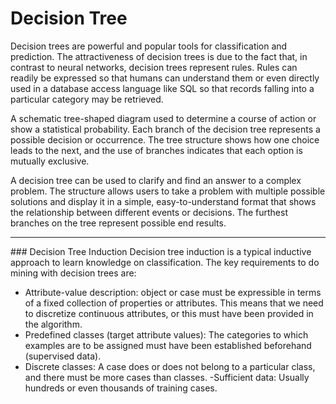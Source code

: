 Decision Tree
==============================

Decision trees are powerful and popular tools for classification and prediction. The attractiveness of decision trees is due to the fact that, in contrast to neural networks, decision trees represent rules. Rules can readily be expressed so that humans can understand them or even directly used in a database access language like SQL so that records falling into a particular category may be retrieved.

A schematic tree-shaped diagram used to determine a course of action or show a statistical probability. Each branch of the decision tree represents a possible decision or occurrence. The tree structure shows how one choice leads to the next, and the use of branches indicates that each option is mutually exclusive. 

A decision tree can be used to clarify and find an answer to a complex problem. The structure allows users to take a problem with multiple possible solutions and display it in a simple, easy-to-understand format that shows the relationship between different events or decisions. The furthest branches on the tree represent possible end results. 

<hr>
### Decision Tree Induction
Decision tree induction is a typical inductive approach to learn knowledge on classification. The key requirements to do mining with decision trees are:

- Attribute-value description: object or case must be expressible in terms of a fixed collection of properties or attributes. This means that we need to discretize continuous attributes, or this must have been provided in the algorithm.
- Predefined classes (target attribute values): The categories to which examples are to be assigned must have been established beforehand (supervised data).
- Discrete classes: A case does or does not belong to a particular class, and there must be more cases than classes.
 -Sufficient data: Usually hundreds or even thousands of training cases.
